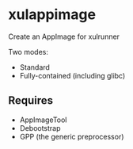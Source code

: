# xulappimage

Create an AppImage for xulrunner

Two modes:

* Standard
* Fully-contained (including glibc)

## Requires

* AppImageTool
* Debootstrap
* GPP (the generic preprocessor)
